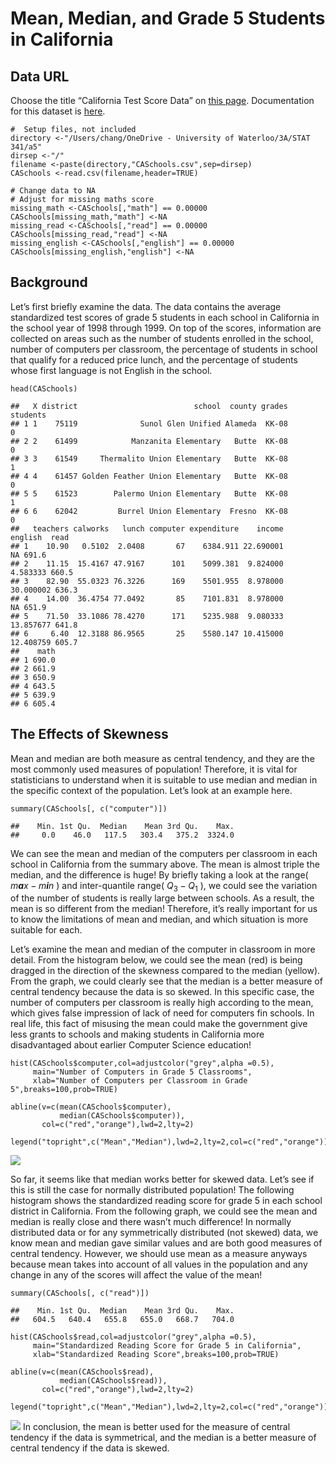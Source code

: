 Mean, Median, and Grade 5 Students in California
================================================

Data URL
--------

Choose the title “California Test Score Data” on [this
page](https://vincentarelbundock.github.io/Rdatasets/datasets.html).
Documentation for this dataset is
[here](https://vincentarelbundock.github.io/Rdatasets/doc/AER/CASchools.html).

    #  Setup files, not included
    directory <-"/Users/chang/OneDrive - University of Waterloo/3A/STAT 341/a5"
    dirsep <-"/"
    filename <-paste(directory,"CASchools.csv",sep=dirsep)
    CASchools <-read.csv(filename,header=TRUE)

    # Change data to NA
    # Adjust for missing maths score
    missing_math <-CASchools[,"math"] == 0.00000
    CASchools[missing_math,"math"] <-NA
    missing_read <-CASchools[,"read"] == 0.00000
    CASchools[missing_read,"read"] <-NA
    missing_english <-CASchools[,"english"] == 0.00000
    CASchools[missing_english,"english"] <-NA

Background
----------

Let’s first briefly examine the data. The data contains the average
standardized test scores of grade 5 students in each school in
California in the school year of 1998 through 1999. On top of the
scores, information are collected on areas such as the number of
students enrolled in the school, number of computers per classroom, the
percentage of students in school that qualify for a reduced price lunch,
and the percentage of students whose first language is not English in
the school.

    head(CASchools)

    ##   X district                          school  county grades students
    ## 1 1    75119              Sunol Glen Unified Alameda  KK-08        0
    ## 2 2    61499            Manzanita Elementary   Butte  KK-08        0
    ## 3 3    61549     Thermalito Union Elementary   Butte  KK-08        1
    ## 4 4    61457 Golden Feather Union Elementary   Butte  KK-08        0
    ## 5 5    61523        Palermo Union Elementary   Butte  KK-08        1
    ## 6 6    62042         Burrel Union Elementary  Fresno  KK-08        0
    ##   teachers calworks   lunch computer expenditure    income   english  read
    ## 1    10.90   0.5102  2.0408       67    6384.911 22.690001        NA 691.6
    ## 2    11.15  15.4167 47.9167      101    5099.381  9.824000  4.583333 660.5
    ## 3    82.90  55.0323 76.3226      169    5501.955  8.978000 30.000002 636.3
    ## 4    14.00  36.4754 77.0492       85    7101.831  8.978000        NA 651.9
    ## 5    71.50  33.1086 78.4270      171    5235.988  9.080333 13.857677 641.8
    ## 6     6.40  12.3188 86.9565       25    5580.147 10.415000 12.408759 605.7
    ##    math
    ## 1 690.0
    ## 2 661.9
    ## 3 650.9
    ## 4 643.5
    ## 5 639.9
    ## 6 605.4

The Effects of Skewness
-----------------------

Mean and median are both measure as central tendency, and they are the
most commonly used measures of population! Therefore, it is vital for
statisticians to understand when it is suitable to use median and median
in the specific context of the population. Let’s look at an example
here.

    summary(CASchools[, c("computer")])

    ##    Min. 1st Qu.  Median    Mean 3rd Qu.    Max. 
    ##     0.0    46.0   117.5   303.4   375.2  3324.0

We can see the mean and median of the computers per classroom in each
school in California from the summary above. The mean is almost triple
the median, and the difference is huge! By briefly taking a look at the
range(
*m**a**x* − *m**i**n*
) and inter-quantile range(
*Q*<sub>3</sub> − *Q*<sub>1</sub>
), we could see the variation of the number of students is really large
between schools. As a result, the mean is so different from the median!
Therefore, it’s really important for us to know the limitations of mean
and median, and which situation is more suitable for each.

Let’s examine the mean and median of the computer in classroom in more
detail. From the histogram below, we could see the mean (red) is being
dragged in the direction of the skewness compared to the median
(yellow). From the graph, we could clearly see that the median is a
better measure of central tendency because the data is so skewed. In
this specific case, the number of computers per classroom is really high
according to the mean, which gives false impression of lack of need for
computers fin schools. In real life, this fact of misusing the mean
could make the government give less grants to schools and making
students in California more disadvantaged about earlier Computer Science
education!

    hist(CASchools$computer,col=adjustcolor("grey",alpha =0.5),
         main="Number of Computers in Grade 5 Classrooms",
         xlab="Number of Computers per Classroom in Grade 5",breaks=100,prob=TRUE)

    abline(v=c(mean(CASchools$computer),
               median(CASchools$computer)),
           col=c("red","orange"),lwd=2,lty=2)

    legend("topright",c("Mean","Median"),lwd=2,lty=2,col=c("red","orange"))

![](a4q2_files/figure-markdown_strict/unnamed-chunk-4-1.png)

So far, it seems like that median works better for skewed data. Let’s
see if this is still the case for normally distributed population! The
following histogram shows the standardized reading score for grade 5 in
each school district in California. From the following graph, we could
see the mean and median is really close and there wasn’t much
difference! In normally distributed data or for any symmetrically
distributed (not skewed) data, we know mean and median gave similar
values and are both good measures of central tendency. However, we
should use mean as a measure anyways because mean takes into account of
all values in the population and any change in any of the scores will
affect the value of the mean!

    summary(CASchools[, c("read")])

    ##    Min. 1st Qu.  Median    Mean 3rd Qu.    Max. 
    ##   604.5   640.4   655.8   655.0   668.7   704.0

    hist(CASchools$read,col=adjustcolor("grey",alpha =0.5),
         main="Standardized Reading Score for Grade 5 in California",
         xlab="Standardized Reading Score",breaks=100,prob=TRUE)

    abline(v=c(mean(CASchools$read),
               median(CASchools$read)),
           col=c("red","orange"),lwd=2,lty=2)

    legend("topright",c("Mean","Median"),lwd=2,lty=2,col=c("red","orange"))

![](a4q2_files/figure-markdown_strict/unnamed-chunk-6-1.png) In
conclusion, the mean is better used for the measure of central tendency
if the data is symmetrical, and the median is a better measure of
central tendency if the data is skewed.
